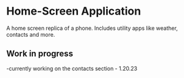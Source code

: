 # Home-Screen Application

A home screen replica of a phone. Includes utility apps like weather, contacts and more.

## Work in progress

-currently working on the contacts section - 1.20.23

